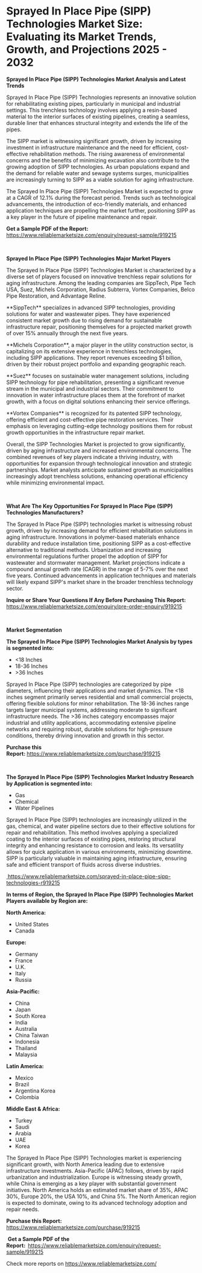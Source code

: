 <p><h1>Sprayed In Place Pipe (SIPP) Technologies Market Size: Evaluating its Market Trends, Growth, and Projections 2025 - 2032</h1></p><p><strong>Sprayed In Place Pipe (SIPP) Technologies Market Analysis and Latest Trends</strong></p>
<p><p>Sprayed In Place Pipe (SIPP) Technologies represents an innovative solution for rehabilitating existing pipes, particularly in municipal and industrial settings. This trenchless technology involves applying a resin-based material to the interior surfaces of existing pipelines, creating a seamless, durable liner that enhances structural integrity and extends the life of the pipes. </p><p>The SIPP market is witnessing significant growth, driven by increasing investment in infrastructure maintenance and the need for efficient, cost-effective rehabilitation methods. The rising awareness of environmental concerns and the benefits of minimizing excavation also contribute to the growing adoption of SIPP technologies. As urban populations expand and the demand for reliable water and sewage systems surges, municipalities are increasingly turning to SIPP as a viable solution for aging infrastructure.</p><p>The Sprayed In Place Pipe (SIPP) Technologies Market is expected to grow at a CAGR of 12.1% during the forecast period. Trends such as technological advancements, the introduction of eco-friendly materials, and enhanced application techniques are propelling the market further, positioning SIPP as a key player in the future of pipeline maintenance and repair.</p></p>
<p><strong>Get a Sample PDF of the Report:&nbsp;</strong> <a href="https://www.reliablemarketsize.com/enquiry/request-sample/919215?utm_campaign=2759&utm_medium=2&utm_source=Github&utm_content=ia&utm_term=11032025&utm_id=sprayed-in-place-pipe-sipp-technologies">https://www.reliablemarketsize.com/enquiry/request-sample/919215</a></p>
<p>&nbsp;</p>
<p><strong>Sprayed In Place Pipe (SIPP) Technologies Major Market Players</strong></p>
<p><p>The Sprayed In Place Pipe (SIPP) Technologies Market is characterized by a diverse set of players focused on innovative trenchless repair solutions for aging infrastructure. Among the leading companies are SippTech, Pipe Tech USA, Suez, Michels Corporation, Radius Subterra, Vortex Companies, Belco Pipe Restoration, and Advantage Reline.</p><p>**SippTech** specializes in advanced SIPP technologies, providing solutions for water and wastewater pipes. They have experienced consistent market growth due to rising demand for sustainable infrastructure repair, positioning themselves for a projected market growth of over 15% annually through the next five years.</p><p>**Michels Corporation**, a major player in the utility construction sector, is capitalizing on its extensive experience in trenchless technologies, including SIPP applications. They report revenues exceeding $1 billion, driven by their robust project portfolio and expanding geographic reach.</p><p>**Suez** focuses on sustainable water management solutions, including SIPP technology for pipe rehabilitation, presenting a significant revenue stream in the municipal and industrial sectors. Their commitment to innovation in water infrastructure places them at the forefront of market growth, with a focus on digital solutions enhancing their service offerings.</p><p>**Vortex Companies** is recognized for its patented SIPP technology, offering efficient and cost-effective pipe restoration services. Their emphasis on leveraging cutting-edge technology positions them for robust growth opportunities in the infrastructure repair market.</p><p>Overall, the SIPP Technologies Market is projected to grow significantly, driven by aging infrastructure and increased environmental concerns. The combined revenues of key players indicate a thriving industry, with opportunities for expansion through technological innovation and strategic partnerships. Market analysts anticipate sustained growth as municipalities increasingly adopt trenchless solutions, enhancing operational efficiency while minimizing environmental impact.</p></p>
<p>&nbsp;</p>
<p><strong>What Are The Key Opportunities For Sprayed In Place Pipe (SIPP) Technologies Manufacturers?</strong></p>
<p><p>The Sprayed In Place Pipe (SIPP) technologies market is witnessing robust growth, driven by increasing demand for efficient rehabilitation solutions in aging infrastructure. Innovations in polymer-based materials enhance durability and reduce installation time, positioning SIPP as a cost-effective alternative to traditional methods. Urbanization and increasing environmental regulations further propel the adoption of SIPP for wastewater and stormwater management. Market projections indicate a compound annual growth rate (CAGR) in the range of 5-7% over the next five years. Continued advancements in application techniques and materials will likely expand SIPP's market share in the broader trenchless technology sector.</p></p>
<p><strong>Inquire or Share Your Questions If Any Before Purchasing This Report:</strong> <a href="https://www.reliablemarketsize.com/enquiry/pre-order-enquiry/919215?utm_campaign=2759&utm_medium=2&utm_source=Github&utm_content=ia&utm_term=11032025&utm_id=sprayed-in-place-pipe-sipp-technologies">https://www.reliablemarketsize.com/enquiry/pre-order-enquiry/919215</a></p>
<p>&nbsp;</p>
<p><strong>Market Segmentation</strong></p>
<p><strong>The Sprayed In Place Pipe (SIPP) Technologies Market Analysis by types is segmented into:</strong></p>
<p><ul><li><18 Inches</li><li>18-36 Inches</li><li>>36 Inches</li></ul></p>
<p><p>Sprayed In Place Pipe (SIPP) technologies are categorized by pipe diameters, influencing their applications and market dynamics. The <18 inches segment primarily serves residential and small commercial projects, offering flexible solutions for minor rehabilitation. The 18-36 inches range targets larger municipal systems, addressing moderate to significant infrastructure needs. The >36 inches category encompasses major industrial and utility applications, accommodating extensive pipeline networks and requiring robust, durable solutions for high-pressure conditions, thereby driving innovation and growth in this sector.</p></p>
<p><strong>Purchase this Report:&nbsp;</strong><a href="https://www.reliablemarketsize.com/purchase/919215?utm_campaign=2759&utm_medium=2&utm_source=Github&utm_content=ia&utm_term=11032025&utm_id=sprayed-in-place-pipe-sipp-technologies">https://www.reliablemarketsize.com/purchase/919215</a></p>
<p>&nbsp;</p>
<p><strong>The Sprayed In Place Pipe (SIPP) Technologies Market Industry Research by Application is segmented into:</strong></p>
<p><ul><li>Gas</li><li>Chemical</li><li>Water Pipelines</li></ul></p>
<p><p>Sprayed In Place Pipe (SIPP) technologies are increasingly utilized in the gas, chemical, and water pipeline sectors due to their effective solutions for repair and rehabilitation. This method involves applying a specialized coating to the interior surfaces of existing pipes, restoring structural integrity and enhancing resistance to corrosion and leaks. Its versatility allows for quick application in various environments, minimizing downtime. SIPP is particularly valuable in maintaining aging infrastructure, ensuring safe and efficient transport of fluids across diverse industries.</p></p>
<p><a href="https://www.reliablemarketsize.com/sprayed-in-place-pipe-sipp-technologies-r919215?utm_campaign=2759&utm_medium=2&utm_source=Github&utm_content=ia&utm_term=11032025&utm_id=sprayed-in-place-pipe-sipp-technologies">&nbsp;https://www.reliablemarketsize.com/sprayed-in-place-pipe-sipp-technologies-r919215</a></p>
<p><strong>In terms of Region, the Sprayed In Place Pipe (SIPP) Technologies Market Players available by Region are:</strong></p>
<p>
    <p> <strong> North America: </strong>
        <ul>
            <li>United States</li>
            <li>Canada</li>
        </ul>
        </p> 
    <p> <strong> Europe: </strong>
        <ul>
            <li>Germany</li>
            <li>France</li>
            <li>U.K.</li>
            <li>Italy</li>
            <li>Russia</li>
        </ul>
        </p> 
    <p> <strong> Asia-Pacific: </strong>
        <ul>
            <li>China</li>
            <li>Japan</li>
            <li>South Korea</li>
            <li>India</li>
            <li>Australia</li>
            <li>China Taiwan</li>
            <li>Indonesia</li>
            <li>Thailand</li>
            <li>Malaysia</li>
        </ul>
        </p> 
    <p> <strong> Latin America: </strong>
        <ul>
            <li>Mexico</li>
            <li>Brazil</li>
            <li>Argentina Korea</li>
            <li>Colombia</li>
        </ul>
        </p> 
    <p> <strong> Middle East & Africa: </strong>
        <ul>
            <li>Turkey</li>
            <li>Saudi</li>
            <li>Arabia</li>
            <li>UAE</li>
            <li>Korea</li>
        </ul>
    </p>
    </p>
<p><p>The Sprayed In Place Pipe (SIPP) Technologies market is experiencing significant growth, with North America leading due to extensive infrastructure investments. Asia-Pacific (APAC) follows, driven by rapid urbanization and industrialization. Europe is witnessing steady growth, while China is emerging as a key player with substantial government initiatives. North America holds an estimated market share of 35%, APAC 30%, Europe 20%, the USA 10%, and China 5%. The North American region is expected to dominate, owing to its advanced technology adoption and repair needs.</p></p>
<p><strong>Purchase this Report: </strong><a href="https://www.reliablemarketsize.com/purchase/919215?utm_campaign=2759&utm_medium=2&utm_source=Github&utm_content=ia&utm_term=11032025&utm_id=sprayed-in-place-pipe-sipp-technologies">https://www.reliablemarketsize.com/purchase/919215</a></p>
<p>&nbsp;<strong>Get a Sample PDF of the Report:&nbsp;&nbsp;</strong><a href="https://www.reliablemarketsize.com/enquiry/request-sample/919215?utm_campaign=2759&utm_medium=2&utm_source=Github&utm_content=ia&utm_term=11032025&utm_id=sprayed-in-place-pipe-sipp-technologies">https://www.reliablemarketsize.com/enquiry/request-sample/919215</a></p>
<p><strong></strong></p>
<p>Check more reports on <a href="https://www.reliablemarketsize.com/?utm_campaign=2759&utm_medium=2&utm_source=Github&utm_content=ia&utm_term=11032025&utm_id=sprayed-in-place-pipe-sipp-technologies">https://www.reliablemarketsize.com/</a></p>